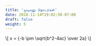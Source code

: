 ```yaml
---
title: 'முடிவுறு தொடர்கள்'
date: 2018-11-14T19:02:50-07:00
draft: false
weight: 5
---
```



\\[ x = {-b \pm \sqrt{b^2-4ac} \over 2a} \\]